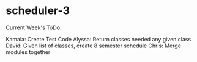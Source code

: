 # scheduler-3

Current Week's ToDo:

Kamala: Create Test Code
Alyssa: Return classes needed any given class
David: Given list of classes, create 8 semester schedule
Chris: Merge modules together
